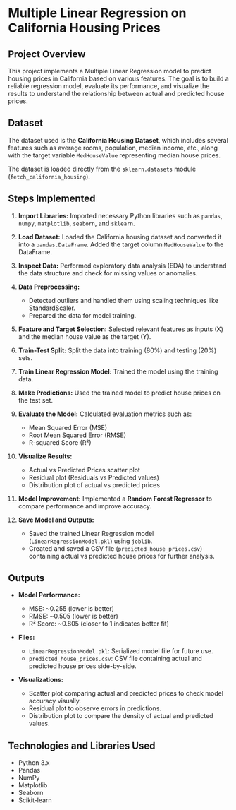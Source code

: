 # Multiple Linear Regression on California Housing Prices

## Project Overview

This project implements a Multiple Linear Regression model to predict housing prices in California based on various features. The goal is to build a reliable regression model, evaluate its performance, and visualize the results to understand the relationship between actual and predicted house prices.

## Dataset

The dataset used is the **California Housing Dataset**, which includes several features such as average rooms, population, median income, etc., along with the target variable `MedHouseValue` representing median house prices.

The dataset is loaded directly from the `sklearn.datasets` module (`fetch_california_housing`).

## Steps Implemented

1. **Import Libraries:** Imported necessary Python libraries such as `pandas`, `numpy`, `matplotlib`, `seaborn`, and `sklearn`.

2. **Load Dataset:** Loaded the California housing dataset and converted it into a `pandas.DataFrame`. Added the target column `MedHouseValue` to the DataFrame.

3. **Inspect Data:** Performed exploratory data analysis (EDA) to understand the data structure and check for missing values or anomalies.

4. **Data Preprocessing:**  
   - Detected outliers and handled them using scaling techniques like StandardScaler.  
   - Prepared the data for model training.

5. **Feature and Target Selection:** Selected relevant features as inputs (X) and the median house value as the target (Y).

6. **Train-Test Split:** Split the data into training (80%) and testing (20%) sets.

7. **Train Linear Regression Model:** Trained the model using the training data.

8. **Make Predictions:** Used the trained model to predict house prices on the test set.

9. **Evaluate the Model:** Calculated evaluation metrics such as:  
   - Mean Squared Error (MSE)  
   - Root Mean Squared Error (RMSE)  
   - R-squared Score (R²)  

10. **Visualize Results:**  
    - Actual vs Predicted Prices scatter plot  
    - Residual plot (Residuals vs Predicted values)  
    - Distribution plot of actual vs predicted prices  

11. **Model Improvement:** Implemented a **Random Forest Regressor** to compare performance and improve accuracy.

12. **Save Model and Outputs:**  
    - Saved the trained Linear Regression model (`LinearRegressionModel.pkl`) using `joblib`.  
    - Created and saved a CSV file (`predicted_house_prices.csv`) containing actual vs predicted house prices for further analysis.

## Outputs

- **Model Performance:**  
  - MSE: ~0.255 (lower is better)  
  - RMSE: ~0.505 (lower is better)  
  - R² Score: ~0.805 (closer to 1 indicates better fit)

- **Files:**  
  - `LinearRegressionModel.pkl`: Serialized model file for future use.  
  - `predicted_house_prices.csv`: CSV file containing actual and predicted house prices side-by-side.

- **Visualizations:**  
  - Scatter plot comparing actual and predicted prices to check model accuracy visually.  
  - Residual plot to observe errors in predictions.  
  - Distribution plot to compare the density of actual and predicted values.

## Technologies and Libraries Used

- Python 3.x  
- Pandas  
- NumPy  
- Matplotlib  
- Seaborn  
- Scikit-learn  
